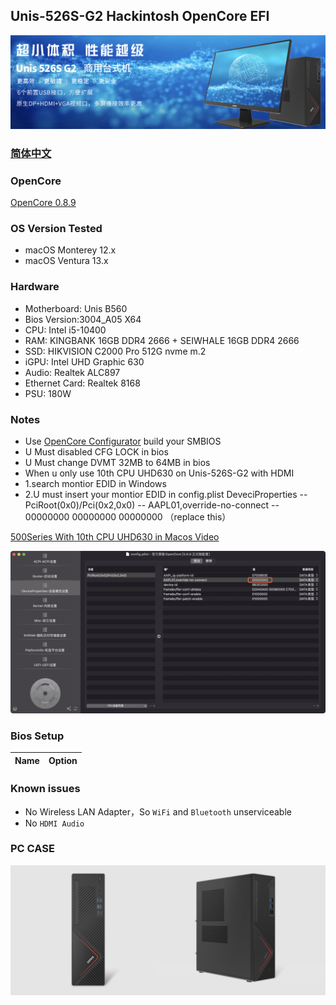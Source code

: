 ## Unis-526S-G2 Hackintosh OpenCore EFI

![image](ScreenShot/Unis-526S-G2.png)

### [简体中文](README.zh_CN.md)

### OpenCore

[OpenCore 0.8.9](https://github.com/acidanthera/OpenCorePkg)

### OS Version Tested

- macOS Monterey 12.x
- macOS Ventura  13.x 

### Hardware

- Motherboard: Unis B560
- Bios Version:3004_A05 X64
- CPU: Intel i5-10400
- RAM: KINGBANK 16GB DDR4 2666 + SEIWHALE 16GB DDR4 2666
- SSD: HIKVISION C2000 Pro 512G nvme m.2
- iGPU: Intel UHD Graphic 630
- Audio: Realtek ALC897
- Ethernet Card: Realtek 8168
- PSU: 180W 

### Notes
 - Use [OpenCore Configurator](https://mackie100projects.altervista.org/opencore-configurator/) build your SMBIOS
 - U Must disabled CFG LOCK in bios
 - U Must change DVMT 32MB to 64MB in bios
 - When u only use 10th CPU UHD630 on Unis-526S-G2 with HDMI
 - 1.search montior EDID in Windows
 - 2.U must insert your montior EDID in config.plist DeveciProperties -- PciRoot(0x0)/Pci(0x2,0x0) -- AAPL01,override-no-connect -- 00000000 00000000 00000000 （replace this）  
 
[500Series With 10th CPU UHD630 in Macos Video](https://www.bilibili.com/video/BV1UW4y1J7J2/)

![image](ScreenShot/EDID.png)

### Bios Setup

| Name | Option |
| ----- | --- |


### Known issues

- No Wireless LAN Adapter，So `WiFi` and `Bluetooth` unserviceable
- No `HDMI Audio` 

### PC CASE
![image](ScreenShot/CASE.png)